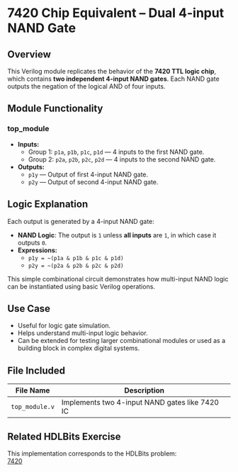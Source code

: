 # 7420 Chip Equivalent – Dual 4-input NAND Gate

## Overview
This Verilog module replicates the behavior of the **7420 TTL logic chip**, which contains **two independent 4-input NAND gates**. Each NAND gate outputs the negation of the logical AND of four inputs.

## Module Functionality

### top_module
- **Inputs:**
  - Group 1: `p1a`, `p1b`, `p1c`, `p1d` — 4 inputs to the first NAND gate.
  - Group 2: `p2a`, `p2b`, `p2c`, `p2d` — 4 inputs to the second NAND gate.
- **Outputs:**
  - `p1y` — Output of first 4-input NAND gate.
  - `p2y` — Output of second 4-input NAND gate.

## Logic Explanation

Each output is generated by a 4-input NAND gate:
- **NAND Logic**: The output is `1` unless **all inputs** are `1`, in which case it outputs `0`.
- **Expressions:**
  - `p1y = ~(p1a & p1b & p1c & p1d)`
  - `p2y = ~(p2a & p2b & p2c & p2d)`

This simple combinational circuit demonstrates how multi-input NAND logic can be instantiated using basic Verilog operations.

## Use Case

- Useful for logic gate simulation.
- Helps understand multi-input logic behavior.
- Can be extended for testing larger combinational modules or used as a building block in complex digital systems.

## File Included

| File Name       | Description                                    |
|------------------|------------------------------------------------|
| `top_module.v`   | Implements two 4-input NAND gates like 7420 IC |

## Related HDLBits Exercise

This implementation corresponds to the HDLBits problem:  
[7420](https://hdlbits.01xz.net/wiki/7420)
